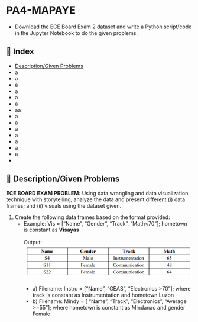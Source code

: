 # PA4-MAPAYE
- Download the ECE Board Exam 2 dataset and write a Python script/code in the Jupyter Notebook to do the given problems.

## :ledger: Index

- [Description/Given Problems](#beginner-descriptiongiven-problems)
- a
- a
- a
- a
- a
- a
- aa
- a
- a
- a
- a
- a
- a
- a
- 

## :beginner: Description/Given Problems
__ECE BOARD EXAM PROBLEM:__ Using data wrangling and data visualization technique with storytelling, analyze the data and present different (i) data frames; and (ii) visuals using the dataset given.

1. Create the following data frames based on the format provided:
   - Example: Vis = [“Name”, “Gender”, “Track”, “Math<70”]; hometown is constant as __Visayas__
     <br>
     <br>
     Output:
     <br>
     ![Alt text](example.png)
     <br>
     <br>
     - a) Filename: Instru = [“Name”, “GEAS”, “Electronics >70”]; where track is constant as Instrumentation and hometown Luzon
     - b) Filename: Mindy = [ “Name”, “Track”, “Electronics”, “Average >=55”]; where hometown is constant as Mindanao and gender Female

